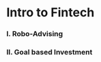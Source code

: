 # Intro to Fintech

### I. Robo-Advising







### II. Goal based Investment











































